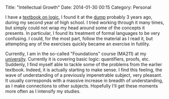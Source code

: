 Title: "Intellectual Growth"
Date: 2014-01-30 00:15
Category: Personal

I have a [textbook on logic](http://amzn.to/1aJdedm), I found it at the
[dump](http://cmr.github.io/blog/2014/01/06/reading-old-things/) probably 3
years ago, during my second year of high school. I tried working through it
many times, but simply could not wrap my head around some of the concepts it
presents. In particular, I found its treatment of formal languages to be
very confusing. I could, for the most part, follow the material as I read it,
but attempting any of the exercises quickly became an exercise in futility.

Currently, I am in the so-called "Foundations" course (MA211) at my
[university](http://clarkson.edu/). Currently it is covering basic logic:
quantifiers, proofs, etc. Suddenly, I find myself able to tackle some of the
problems from the earlier textbook. Indeed, it is actually starting to make
sense. I find this feeling, the wave of understanding of a previously
impenetrable subject, very pleasant. It usually corresponds with a massive
increase in breadth of understanding, as I make connections to other subjects.
Hopefully I'll get these moments more often as I intensify my studies.
